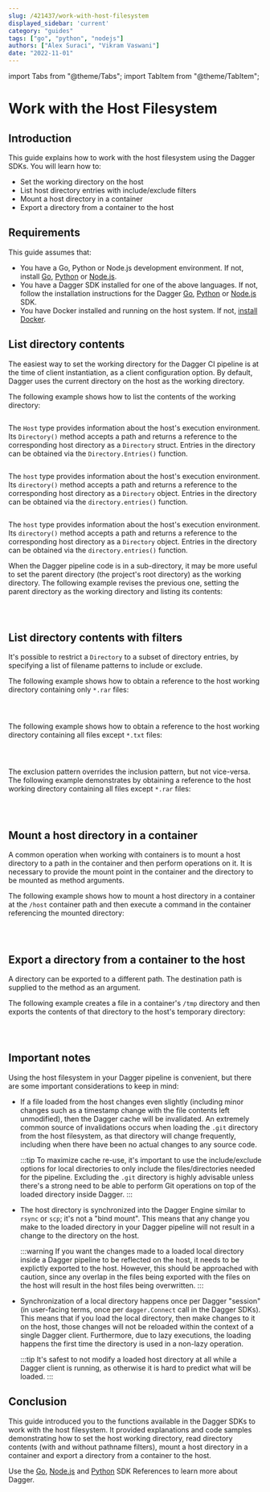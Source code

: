 ```yaml
---
slug: /421437/work-with-host-filesystem
displayed_sidebar: 'current'
category: "guides"
tags: ["go", "python", "nodejs"]
authors: ["Alex Suraci", "Vikram Vaswani"]
date: "2022-11-01"
---
```


import Tabs from "@theme/Tabs";
import TabItem from "@theme/TabItem";

# Work with the Host Filesystem

## Introduction

This guide explains how to work with the host filesystem using the Dagger SDKs. You will learn how to:

- Set the working directory on the host
- List host directory entries with include/exclude filters
- Mount a host directory in a container
- Export a directory from a container to the host

## Requirements

This guide assumes that:

- You have a Go, Python or Node.js development environment. If not, install [Go](https://go.dev/doc/install), [Python](https://www.python.org/downloads/) or [Node.js](https://nodejs.org/en/download/).
- You have a Dagger SDK installed for one of the above languages. If not, follow the installation instructions for the Dagger [Go](../sdk/go/371491-install.md), [Python](../sdk/python/866944-install.md) or [Node.js](../sdk/nodejs/835948-install.md) SDK.
- You have Docker installed and running on the host system. If not, [install Docker](https://docs.docker.com/engine/install/).

## List directory contents

The easiest way to set the working directory for the Dagger CI pipeline is at the time of client instantiation, as a client configuration option. By default, Dagger uses the current directory on the host as the working directory.

The following example shows how to list the contents of the working directory:

<Tabs groupId="language">
<TabItem value="Go">

```go file=./snippets/work-with-host-filesystem/list-dir/main.go
```

The `Host` type provides information about the host's execution environment. Its `Directory()` method accepts a path and returns a reference to the corresponding host directory as a `Directory` struct. Entries in the directory can be obtained via the `Directory.Entries()` function.

</TabItem>
<TabItem value="Node.js">

```typescript file=./snippets/work-with-host-filesystem/list-dir/index.mts
```

The `host` type provides information about the host's execution environment. Its `directory()` method accepts a path and returns a reference to the corresponding host directory as a `Directory` object. Entries in the directory can be obtained via the `directory.entries()` function.

</TabItem>
<TabItem value="Python">

```python file=./snippets/work-with-host-filesystem/list-dir/main.py
```

The `host` type provides information about the host's execution environment. Its `directory()` method accepts a path and returns a reference to the corresponding host directory as a `Directory` object. Entries in the directory can be obtained via the `directory.entries()` function.

</TabItem>
</Tabs>

When the Dagger pipeline code is in a sub-directory, it may be more useful to set the parent directory (the project's root directory) as the working directory. The following example revises the previous one, setting the parent directory as the working directory and listing its contents:

<Tabs groupId="language">
<TabItem value="Go">

```go file=./snippets/work-with-host-filesystem/list-dir-parent/main.go
```

</TabItem>
<TabItem value="Node.js">

```typescript file=./snippets/work-with-host-filesystem/list-dir-parent/index.mts
```

</TabItem>
<TabItem value="Python">

```python file=./snippets/work-with-host-filesystem/list-dir-parent/main.py
```

</TabItem>
</Tabs>

## List directory contents with filters

It's possible to restrict a `Directory` to a subset of directory entries, by specifying a list of filename patterns to include or exclude.

The following example shows how to obtain a reference to the host working directory containing only `*.rar` files:

<Tabs groupId="language">
<TabItem value="Go">

```go file=./snippets/work-with-host-filesystem/list-dir-include/main.go
```

</TabItem>
<TabItem value="Node.js">

```typescript file=./snippets/work-with-host-filesystem/list-dir-include/index.mts
```

</TabItem>
<TabItem value="Python">

```python file=./snippets/work-with-host-filesystem/list-dir-include/main.py
```

</TabItem>
</Tabs>

The following example shows how to obtain a reference to the host working directory containing all files except `*.txt` files:

<Tabs groupId="language">
<TabItem value="Go">

```go file=./snippets/work-with-host-filesystem/list-dir-exclude/main.go
```

</TabItem>
<TabItem value="Node.js">

```typescript file=./snippets/work-with-host-filesystem/list-dir-exclude/index.mts
```

</TabItem>
<TabItem value="Python">

```python file=./snippets/work-with-host-filesystem/list-dir-exclude/main.py
```

</TabItem>
</Tabs>

The exclusion pattern overrides the inclusion pattern, but not vice-versa. The following example demonstrates by obtaining a reference to the host working directory containing all files except `*.rar` files:

<Tabs groupId="language">
<TabItem value="Go">

```go file=./snippets/work-with-host-filesystem/list-dir-exclude-include/main.go
```

</TabItem>
<TabItem value="Node.js">

```typescript file=./snippets/work-with-host-filesystem/list-dir-exclude-include/index.mts
```

</TabItem>
<TabItem value="Python">

```python file=./snippets/work-with-host-filesystem/list-dir-exclude-include/main.py
```

</TabItem>
</Tabs>

## Mount a host directory in a container

A common operation when working with containers is to mount a host directory to a path in the container and then perform operations on it. It is necessary to provide the mount point in the container and the directory to be mounted as method arguments.

The following example shows how to mount a host directory in a container at the `/host` container path and then execute a command in the container referencing the mounted directory:

<Tabs groupId="language">
<TabItem value="Go">

```go file=./snippets/work-with-host-filesystem/mount-dir/main.go
```

</TabItem>
<TabItem value="Node.js">

```typescript file=./snippets/work-with-host-filesystem/mount-dir/index.mts
```

</TabItem>
<TabItem value="Python">

```python file=./snippets/work-with-host-filesystem/mount-dir/main.py
```

</TabItem>
</Tabs>

## Export a directory from a container to the host

A directory can be exported to a different path. The destination path is supplied to the method as an argument.

The following example creates a file in a container's `/tmp` directory and then exports the contents of that directory to the host's temporary directory:

<Tabs groupId="language">
<TabItem value="Go">

```go file=./snippets/work-with-host-filesystem/export-dir/main.go
```

</TabItem>
<TabItem value="Node.js">

```typescript file=./snippets/work-with-host-filesystem/export-dir/index.mts
```

</TabItem>
<TabItem value="Python">

```python file=./snippets/work-with-host-filesystem/export-dir/main.py
```

</TabItem>
</Tabs>

## Important notes

Using the host filesystem in your Dagger pipeline is convenient, but there are some important considerations to keep in mind:

- If a file loaded from the host changes even slightly (including minor changes such as a timestamp change with the file contents left unmodified), then the Dagger cache will be invalidated. An extremely common source of invalidations occurs when loading the `.git` directory from the host filesystem, as that directory will change frequently, including when there have been no actual changes to any source code.

  :::tip
  To maximize cache re-use, it's important to use the include/exclude options for local directories to only include the files/directories needed for the pipeline. Excluding the `.git` directory is highly advisable unless there's a strong need to be able to perform Git operations on top of the loaded directory inside Dagger.
  :::

- The host directory is synchronized into the Dagger Engine similar to `rsync` or `scp`; it's not a "bind mount". This means that any change you make to the loaded directory in your Dagger pipeline will not result in a change to the directory on the host.

  :::warning
  If you want the changes made to a loaded local directory inside a Dagger pipeline to be reflected on the host, it needs to be explictly exported to the host. However, this should be approached with caution, since any overlap in the files being exported with the files on the host will result in the host files being overwritten.
  :::

- Synchronization of a local directory happens once per Dagger "session" (in user-facing terms, once per `dagger.Connect` call in the Dagger SDKs). This means that if you load the local directory, then make changes to it on the host, those changes will not be reloaded within the context of a single Dagger client. Furthermore, due to lazy executions, the loading happens the first time the directory is used in a non-lazy operation.

  :::tip
  It's safest to not modify a loaded host directory at all while a Dagger client is running, as otherwise it is hard to predict what will be loaded.
  :::

## Conclusion

This guide introduced you to the functions available in the Dagger SDKs to work with the host filesystem. It provided explanations and code samples demonstrating how to set the host working directory, read directory contents (with and without pathname filters), mount a host directory in a container and export a directory from a container to the host.

Use the [Go](https://pkg.go.dev/dagger.io/dagger), [Node.js](../sdk/nodejs/reference/modules.md) and [Python](https://dagger-io.readthedocs.org/) SDK References to learn more about Dagger.
